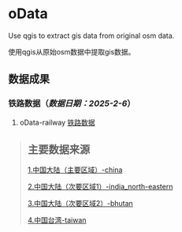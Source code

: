 # oData
Use qgis to extract gis data from original osm data.

使用qgis从原始osm数据中提取gis数据。



## 数据成果
### 铁路数据（*数据日期：2025-2-6*）

1. oData-railway
[铁路数据](https://github.com/OpenQGIS/oData/tree/main/oData-railway)




> ## 主要数据来源
> [1.中国大陆（主要区域）-china](https://download.geofabrik.de/asia/china-latest.osm.pbf)
> 
> [2.中国大陆（次要区域1）-india_north-eastern](https://download.geofabrik.de/asia/india/north-eastern-zone-latest.osm.pbf)
> 
> [3.中国大陆（次要区域2）-bhutan](https://download.geofabrik.de/asia/bhutan-latest.osm.pbf)
> 
> [4.中国台湾-taiwan](https://download.geofabrik.de/asia/taiwan-latest.osm.pbf)
